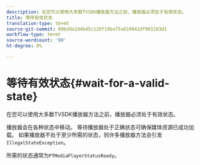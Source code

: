 ```yaml
---
description: 在您可以使用大多数TVSDK播放器方法之前，播放器必须处于有效状态。
title: 等待有效状态
translation-type: tm+mt
source-git-commit: 89bdda1d4bd5c126f19ba75a819942df901183d1
workflow-type: tm+mt
source-wordcount: '90'
ht-degree: 0%

---
```



# 等待有效状态{#wait-for-a-valid-state}

在您可以使用大多数TVSDK播放器方法之前，播放器必须处于有效状态。

播放器会在各种状态中移动。 等待播放器处于正确状态可确保媒体资源已成功加载。 如果播放器不处于至少所需的状态，则许多播放器方法会引发`IllegalStateException`。

所需的状态通常为`PTMediaPlayerStatusReady`。
